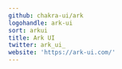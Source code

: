 ```yaml
---
github: chakra-ui/ark
logohandle: ark-ui
sort: arkui
title: Ark UI
twitter: ark_ui_
website: 'https://ark-ui.com/'
---
```

